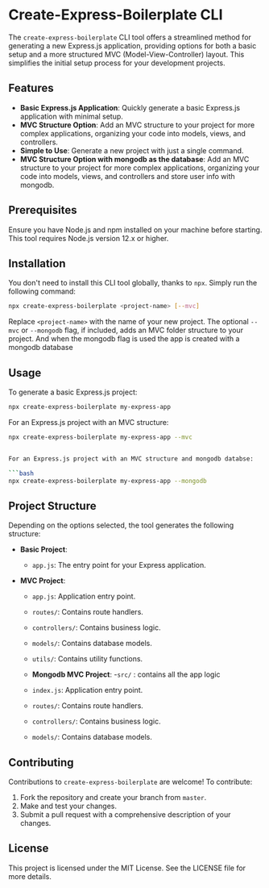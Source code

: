 # Create-Express-Boilerplate CLI

The `create-express-boilerplate` CLI tool offers a streamlined method for generating a new Express.js application, providing options for both a basic setup and a more structured MVC (Model-View-Controller) layout. This simplifies the initial setup process for your development projects.

## Features

- **Basic Express.js Application**: Quickly generate a basic Express.js application with minimal setup.
- **MVC Structure Option**: Add an MVC structure to your project for more complex applications, organizing your code into models, views, and controllers.
- **Simple to Use**: Generate a new project with just a single command.
- **MVC Structure Option with mongodb as the database**: Add an MVC structure to your project for more complex applications, organizing your code into models, views, and controllers and store user info with mongodb.

## Prerequisites

Ensure you have Node.js and npm installed on your machine before starting. This tool requires Node.js version 12.x or higher.

## Installation

You don't need to install this CLI tool globally, thanks to `npx`. Simply run the following command:

```bash
npx create-express-boilerplate <project-name> [--mvc]
```

Replace `<project-name>` with the name of your new project. The optional `--mvc` or `--mongodb` flag, if included, adds an MVC folder structure to your project. And when the mongodb flag is used the app is created with a mongodb database

## Usage

To generate a basic Express.js project:

```bash
npx create-express-boilerplate my-express-app
```

For an Express.js project with an MVC structure:

```bash
npx create-express-boilerplate my-express-app --mvc


For an Express.js project with an MVC structure and mongodb databse:

```bash
npx create-express-boilerplate my-express-app --mongodb
```

## Project Structure

Depending on the options selected, the tool generates the following structure:

- **Basic Project**:
  - `app.js`: The entry point for your Express application.

- **MVC Project**:
  - `app.js`: Application entry point.
  - `routes/`: Contains route handlers.
  - `controllers/`: Contains business logic.
  - `models/`: Contains database models.
  - `utils/`: Contains utility functions.

  - **Mongodb MVC Project**:
  -`src/` : contains all the app logic
  - `index.js`: Application entry point.
  - `routes/`: Contains route handlers.
  - `controllers/`: Contains business logic.
  - `models/`: Contains database models.
 

## Contributing

Contributions to `create-express-boilerplate` are welcome! To contribute:

1. Fork the repository and create your branch from `master`.
2. Make and test your changes.
3. Submit a pull request with a comprehensive description of your changes.

## License

This project is licensed under the MIT License. See the LICENSE file for more details.
